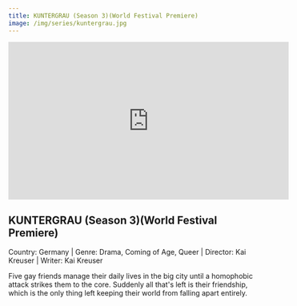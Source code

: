 ```yaml
---
title: KUNTERGRAU (Season 3)(World Festival Premiere)
image: /img/series/kuntergrau.jpg
---
```

<iframe width="560" height="315" src="https://www.youtube-nocookie.com/embed/WEyfOULzmmE" frameborder="0" allow="accelerometer; autoplay; encrypted-media; gyroscope; picture-in-picture" allowfullscreen></iframe>

## KUNTERGRAU (Season 3)(World Festival Premiere)
Country: Germany | Genre: Drama, Coming of Age, Queer | 
Director: Kai Kreuser | Writer: Kai Kreuser

Five gay friends manage their daily lives in the big city until a homophobic attack strikes them to the core. Suddenly all that's left is their friendship, which is the only thing left keeping their world from falling apart entirely.